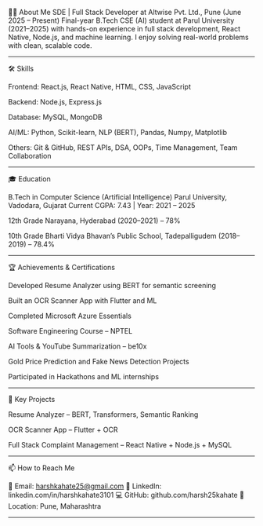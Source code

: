 👨‍💻 About Me
SDE | Full Stack Developer at Altwise Pvt. Ltd., Pune (June 2025 – Present)
Final-year B.Tech CSE (AI) student at Parul University (2021–2025) with hands-on experience in full stack development, React Native, Node.js, and machine learning. I enjoy solving real-world problems with clean, scalable code.

----------------------------------------------------------------------------------------------------------------------------------------------------------------------------------------------------------------

🛠 Skills

Frontend: React.js, React Native, HTML, CSS, JavaScript

Backend: Node.js, Express.js

Database: MySQL, MongoDB

AI/ML: Python, Scikit-learn, NLP (BERT), Pandas, Numpy, Matplotlib

Others: Git & GitHub, REST APIs, DSA, OOPs, Time Management, Team Collaboration

---------------------------------------------------------------------------------------------------------------------------------------------------------------------------------------------------------------------

🎓 Education

B.Tech in Computer Science (Artificial Intelligence)
Parul University, Vadodara, Gujarat
Current CGPA: 7.43 | Year: 2021 – 2025

12th Grade
Narayana, Hyderabad (2020–2021) – 78%

10th Grade
Bharti Vidya Bhavan’s Public School, Tadepalligudem (2018–2019) – 78.4%

------------------------------------------------------------------------------------------------------------------------------------------------------------------------------------------------------------------

🏆 Achievements & Certifications

Developed Resume Analyzer using BERT for semantic screening

Built an OCR Scanner App with Flutter and ML

Completed Microsoft Azure Essentials

Software Engineering Course – NPTEL

AI Tools & YouTube Summarization – be10x

Gold Price Prediction and Fake News Detection Projects

Participated in Hackathons and ML internships

---------------------------------------------------------------------------------------------------------------------------------------------------------------------------------------------------------------------

📁 Key Projects

Resume Analyzer – BERT, Transformers, Semantic Ranking

OCR Scanner App – Flutter + OCR

Full Stack Complaint Management – React Native + Node.js + MySQL

--------------------------------------------------------------------------------------------------------------------------------------------------------------------------------------------------------------------

📫 How to Reach Me

📧 Email: harshkahate25@gmail.com
🔗 LinkedIn: linkedin.com/in/harshkahate3101
💻 GitHub: github.com/harsh25kahate
📍 Location: Pune, Maharashtra

--------------------------------------------------------------------------------------------------------------------------------------------------------------------------------------------------------------------

